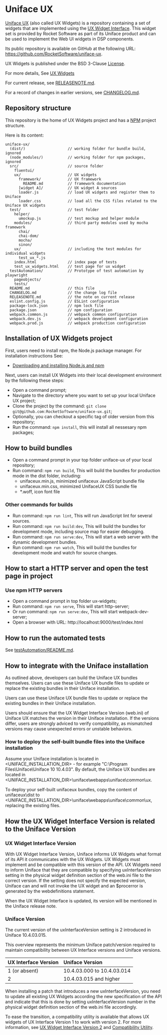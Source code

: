# Uniface UX

[Uniface UX](https://docs.rocketsoftware.com/bundle/uniface_104/page/cdk1701320618627.html) (also called UX Widgets) is a repository containing a set of widgets that are implemented using the [UX Widget Interface](https://docs.rocketsoftware.com/bundle/uniface_104/page/eeu1700028296908.html). This widget set is provided by Rocket Software as part of its Uniface product and can be used to implement the Web UI widgets in DSP components.

Its public repository is available on GitHub at the following URL: https://github.com/RocketSoftware/uniface-ux.

UX Widgets is published under the BSD 3-Clause [License](LICENSE).

For more details, See [UX Widgets](https://docs.rocketsoftware.com/bundle/uniface_104/page/lzi1701171069984.html) 

For current release, see [RELEASENOTE.md](RELEASENOTE.md).

For a record of changes in earlier versions, see [CHANGELOG.md](CHANGELOG.md).

## Repository structure

This repository is the home of UX Widgets project and has a [NPM](https://www.npmjs.com/) project structure.

Here is its content:

```
uniface-ux/
  (dist/)                   // working folder for bundle build, ignored
  (node_modules/)           // working folder for npm packages, ignored
  src/                      // source folder
    fluentui/
    ux/                     // UX widgets
      framework/            // UX framework
        README.md           // framework documentation
      [widget A]/           // UX widget A sources
      loader.js             // load UX widgets and register them to Uniface
      loader.css            // load all the CSS files related to the Uniface UX widgets
  test/                     // test folder
    helper/
      umockup.js            // test mockup and helper module
    modules/                // third party modules used by mocha framework
      chai/
      chai-dom/
      mocha/
      sinon/
    ux/                     // including the test modules for individual widgets
      test_ux_*.js
    index.html              // index page of tests
    test_ux_widgets.html    // test page for ux widget
  testAutomation/           // Prototype of test automation by playwright
    pageobjects/
    tests/
  README.md                 // this file
  CHANGELOG.md              // the change log file
  RELEASENOTE.md            // the note on current release
  eslint.config.js          // ESLint configuration
  package-lock.json         // npm lock file
  package.json              // npm configuration
  webpack.common.js         // webpack common configuration
  webpack.dev.js            // webpack development configuration
  webpack.prod.js           // webpack production configuration
```

## Installation of UX Widgets project

First, users need to install npm, the Node.js package manager. For installation instructions See:
- [Downloading and installing Node.js and npm](https://docs.npmjs.com/downloading-and-installing-node-js-and-npm#using-a-node-version-manager-to-install-nodejs-and-npm)

Next, users can install UX Widgets into their local development environment by the following these steps:
- Open a command prompt;
- Navigate to the directory where you want to set up your local Uniface UX project;
- Clone the project by the command: ```git clone git@github.com:RocketSoftware/uniface-ux.git```;
- Optionally, you can checkout a specific tag of older version from this repository;
- Run the command: ```npm install```, this will install all nessesary npm packages;

## How to build bundles

- Open a command prompt in your top folder uniface-ux of your local repository;
- Run command: ```npm run build```,
  This will build the bundles for production mode in the dist folder, including:
    - unifaceux.min.js, minimized unifaceux JavaScript bundle file
    - unifaceux.min.css, minimized UnifaceUX CSS bundle file
    - *.woff, icon font file
  
### Other commands for builds
- Run command: ```npm run lint```,
  This will run JavaScript lint for several sources.
- Run command: ```npm run build:dev```,
  This will build the bundles for development mode, including source map for easier debugging.
- Run command: ```npm run serve:dev```,
  This will start a web server with the dynamic development bundles.
- Run command: ```npm run watch```,
  This will build the bundles for development mode and watch for source changes.


## How to start a HTTP server and open the test page in project

### Use npm HTTP servers
- Open a command prompt in top folder ux-widgets;
- Run command: ```npm run serve```,
  This will start http-server;
- Or run command: ```npm run serve:dev```,
  This will start webpack-dev-server;
- Open a browser with URL: http://localhost:9000/test/index.html

## How to run the automated tests

See [testAutomation/README.md](testAutomation/README.md).

## How to integrate with the Uniface installation
As outlined above, developers can build the Uniface UX bundles themselves. Users can use these Uniface UX bundle files to update or replace the existing bundles in their Uniface installation.

Users can use these Uniface UX bundle files to update or replace the existing bundles in their Uniface installation.

Users should ensure that the UX Widget Interface Version (web.ini) of Uniface UX matches the version in their Uniface installation. If the versions differ, users are strongly adviced to verify compatibility, as mismatched versions may cause unexpected errors or unstable behaviors.

### How to deploy the self-built bundle files into the Uniface installation

Assume your Uniface installation is located in <UNIFACE_INSTALLATION_DIR> - for example "C:\Program Files\Uniface\Uniface 10 10.4.03". By default, the Uniface UX bundles are located in <UNIFACE_INSTALLATION_DIR>\uniface\webapps\uniface\common\ux.

To deploy your self-built unifaceux bundles, copy the content of unifaceux\dist to <UNIFACE_INSTALLATION_DIR>\uniface\webapps\uniface\common\ux, replacing the existing files.


## How the UX Widget Interface Version is related to the Uniface Version

### UX Widget Interface Version

With UX Widget Interface Version, Uniface informs UX Widgets what format of its API it communicates with the UX Widgets. UX Widgets must implement and be compatible with this version of the API. UX Widgets need to inform Uniface that they are compatible by specifying uxInterfaceVersion setting in the physical widget definition section of the web.ini file to the correct version. If the setting does not specify the expected version, Uniface can and will not invoke the UX widget and an $procerror is generated by the webdefinitions statement.

When the UX Widget Interface is updated, its version will be mentioned in the Uniface release note.
 

### Uniface Version

The current version of the uxInterfaceVersion setting is 2 introduced in Uniface 10.4.03.015. 

This overview represents the minimum Uniface patch/version required to maintain compatibility between UX Interface versions and Uniface versions.

| UX Interface Version  | Uniface Version |
| :--- | :--- |
| 1 (or absent)| 10.4.03.000 to 10.4.03.014 |
| 2 |  10.4.03.015 and higher |

When installing a patch that introduces a new uxInterfaceVersion, you need to update all existing UX Widgets according the new specification of the API and indicate that this is done by setting uxInterfaceVersion number in the physical widget definition section of the web.ini file accordingly.

To ease the transition, a compatibility utility is available that allows UX widgets of UX Interface Version 1 to work with version 2. For more information, see [UX Widget Interface Version 2](https://docs.rocketsoftware.com/bundle/uniface_104/page/hzv1743437471930.html) and [Compatibility Utility](https://docs.rocketsoftware.com/bundle/uniface_104/page/vlh1743437921753.html).


